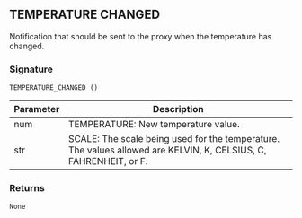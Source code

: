 ## TEMPERATURE CHANGED

Notification that should be sent to the proxy when the temperature has changed.


### Signature

`TEMPERATURE_CHANGED ()` 


| Parameter | Description |
| --- | --- |
| num | TEMPERATURE: New temperature value. |
| str | SCALE: The scale being used for the temperature. The values allowed are KELVIN, K, CELSIUS, C, FAHRENHEIT, or F. |
 

### Returns

`None`
